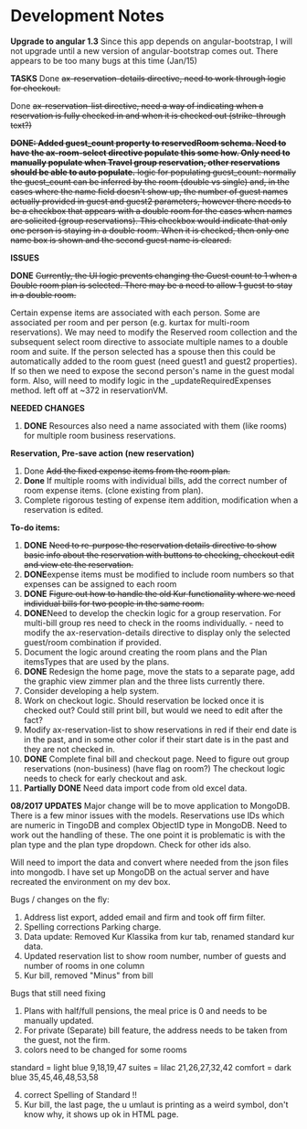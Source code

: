Development Notes
=================

**Upgrade to angular 1.3**
Since this app depends on angular-bootstrap, I will not upgrade until a new version of angular-bootstrap comes out. There
appears to be too many bugs at this time (Jan/15)


 **TASKS**
  Done ~~ax-reservation-details directive, need to work through logic for checkout.~~

  Done ~~ax-reservation-list directive, need a way of indicating when a reservation is fully checked in and when it is checked out (strike-through text?)~~

  ~~**DONE: Added guest_count property to reservedRoom schema. Need to have the ax-room-select directive populate this some how. Only
  need to manually populate when Travel group reservation, other reservations should be able to auto populate.**
  logic for populating guest_count:
    normally the guest_count can be inferred by the room (double vs single) and, in the cases where the name field doesn't show up,
    the number of guest names actually provided in guest and guest2 parameters, however there needs to be a checkbox
    that appears with a double room for the cases when names are solicited (group reservations). This checkbox would
    indicate that only one person is staying in a double room. When it is checked, then only one name box is shown and the
    second guest name is cleared.~~


**ISSUES**

**DONE** ~~Currently, the UI logic prevents changing the Guest count to 1 when a Double room plan is selected. There may be a need
to allow 1 guest to stay in a double room.~~

Certain expense items are associated with each person. Some are associated per room and per person (e.g. kurtax for
multi-room reservations). We may need to modify the Reserved room collection and the subsequent select room directive to
associate multiple names to a double room and suite. If the person selected has a spouse then this could be
automatically added to the room guest (need guest1 and guest2 properties).
If so then we need to expose the second person's name in the guest modal form. Also, will need to modify logic in
the _updateRequiredExpenses method. left off at ~372 in reservationVM.

**NEEDED CHANGES**

1. **DONE** Resources also need a name associated with them (like rooms) for multiple room business reservations.

**Reservation, Pre-save action (new reservation)**

  1. Done ~~Add the fixed expense items from the room plan.~~
  2. **Done** If multiple rooms with individual bills, add the correct number of room expense items. (clone existing from plan).
  3. Complete rigorous testing of expense item addition, modification when a reservation is edited.

 **To-do items:**

 1. **DONE** ~~Need to re-purpose the reservation details directive to show basic info about the reservation with buttons
    to checking, checkout edit and view etc the reservation.~~
 4. **DONE**expense items must be modified to include room numbers so that expenses can be assigned to each room
 5. **DONE** ~~Figure out how to handle the old Kur functionality where we need individual bills for two people in the same room.~~
 3. **DONE**Need to develop the checkin logic for a group reservation. For multi-bill group res need to check in the rooms
    individually. - need to modify the ax-reservation-details directive to display only the selected guest/room combination if provided.
 2. Document the logic around creating the room plans and the Plan itemsTypes that are used by the plans.
 2. **DONE** Redesign the home page, move the stats to a separate page, add the graphic view zimmer plan and the three lists
    currently there.
 6. Consider developing a help system.
 7. Work on checkout logic. Should reservation be locked once it is checked out? Could still print bill, but would we need to edit after the fact?
 8. Modify ax-reservation-list to show reservations in red if their end date is in the past, and in some other color if
 their start date is in the past and they are not checked in.
 9. **DONE** Complete final bill and checkout page. Need to figure out group reservations (non-business) (have flag on room?) The
 checkout logic needs to check for early checkout and ask.
 10. **Partially DONE** Need data import code from old excel data.

**08/2017 UPDATES**
Major change will be to move application to MongoDB. There is a few minor issues with the models. Reservations use IDs which are numeric in TingoDB and complex ObjectID type in MongoDB. Need to work out the handling of these. The one point it is problematic is with the plan type and the plan type dropdown. Check for other ids also.

Will need to import the data and convert where needed from the json files into mongodb. I have set up MongoDB on the actual server and have recreated the environment on my dev box.

Bugs / changes on the fly:
1) Address list export, added email and firm and took off firm filter.
2) Spelling corrections Parking charge.
3) Data update: Removed Kur Klassika from kur tab, renamed standard kur data.
4) Updated reservation list to show room number, number of guests and number of rooms in one column
5) Kur bill, removed "Minus" from bill

Bugs that still need fixing
1) Plans with half/full pensions, the meal price is 0 and needs to be manually updated.
2) For private (Separate) bill feature, the address needs to be taken from the guest, not the firm.
3) colors need to be changed for some rooms

standard = light blue  9,18,19,47 
suites = lilac 21,26,27,32,42
comfort = dark blue 35,45,46,48,53,58

4) correct Spelling of Standard !!
5) Kur bill, the last page, the u umlaut is printing as a weird symbol, don't know why, it shows up ok in HTML page.